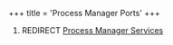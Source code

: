 +++
title = 'Process Manager Ports'
+++

1.  REDIRECT [Process Manager
    Services](Process_Manager_Services "wikilink")